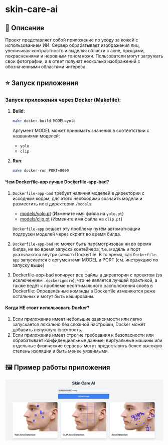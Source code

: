 # skin-care-ai

## 📖 Описание
Проект представляет собой приложение по уходу за кожей с использованием ИИ. Сервер обрабатывает изображения лиц, 
увеличивая контрастность и выделяя области с акне, прыщами, покраснениями и неровным тоном кожи. 
Пользователи могут загружать свои фотографии, а в ответ получат несколько изображений с обозначенными областями интереса.

## ⭐️ Запуск приложения
### Запуск приложения через Docker (Makefile):
1. **Build**:
    ```bash
    make docker-build MODEL=yolo
    ```
    Аргумент MODEL может принимать значения в соответствии с названиями моделей:
    - `yolo`
    - `clip`
   
2. **Run**:
    ```bash
    make docker-run PORT=8000
    ```
#### Чем Dockerfile-app лучше Dockerfile-app-bad?
1. `Dockerfile-app-bad` требует наличия моделей в директории с исходным кодом, для этого необходимо скачайть модели и разместить их в директории `/models`: 
   - [models/yolo.pt](https://huggingface.co/Tinny-Robot/acne/resolve/main/acne.pt) (Измените имя файла на `yolo.pt`)
   - [models/clip.pt](https://openaipublic.azureedge.net/clip/models/5806e77cd80f8b59890b7e101eabd078d9fb84e6937f9e85e4ecb61988df416f/ViT-B-16.pt) (Измените имя файла на `clip.pt`)

   `Dockerfile-app` решает эту проблему путём автоматизации подгрузки моделей через скрипт во время билда.

2. `Dockerfile-app-bad` не может быть параметризован ни во время билда, ни во время запуска контейнера, т.е. модель и порт указываются внутри самого Dockerfile.
В то время, как `Dockerfile-app` запускается с аргументами MODEL и PORT (см. инструкцию по запуску выше)
3. Dockerfile-app-bad копирует все файлы в директории с проектом (за исключением `.dockerignore`), что не является лучшей практикой, а также ведёт к проблеме неоптимального расположения слоёв в Dockerfile:
Определённые команды в Dockerfile изменяются реже остальных и могут быть кэшированы.

#### Когда НЕ стоит использовать Docker?
1. Если приложение имеет небольшие зависимости или легко запускается локально без сложной настройки, Docker может добавить ненужную сложность. 
2. Если приложение имеет строгие требования к безопасности или обрабатывает конфиденциальные данные, виртуальные машины или отдельные физические серверы могут предоставить более высокую степень изоляции и быть менее уязвимыми.


## 🖼️ Пример работы приложения
![files/example.jpg](files/example.jpg)
